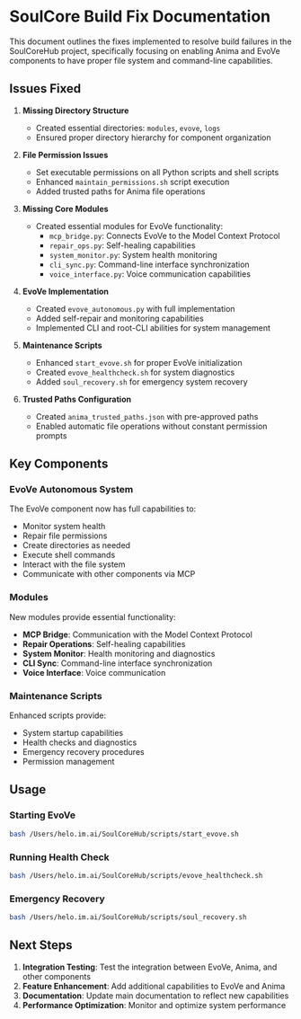 # SoulCore Build Fix Documentation

This document outlines the fixes implemented to resolve build failures in the SoulCoreHub project, specifically focusing on enabling Anima and EvoVe components to have proper file system and command-line capabilities.

## Issues Fixed

1. **Missing Directory Structure**
   - Created essential directories: `modules`, `evove`, `logs`
   - Ensured proper directory hierarchy for component organization

2. **File Permission Issues**
   - Set executable permissions on all Python scripts and shell scripts
   - Enhanced `maintain_permissions.sh` script execution
   - Added trusted paths for Anima file operations

3. **Missing Core Modules**
   - Created essential modules for EvoVe functionality:
     - `mcp_bridge.py`: Connects EvoVe to the Model Context Protocol
     - `repair_ops.py`: Self-healing capabilities
     - `system_monitor.py`: System health monitoring
     - `cli_sync.py`: Command-line interface synchronization
     - `voice_interface.py`: Voice communication capabilities

4. **EvoVe Implementation**
   - Created `evove_autonomous.py` with full implementation
   - Added self-repair and monitoring capabilities
   - Implemented CLI and root-CLI abilities for system management

5. **Maintenance Scripts**
   - Enhanced `start_evove.sh` for proper EvoVe initialization
   - Created `evove_healthcheck.sh` for system diagnostics
   - Added `soul_recovery.sh` for emergency system recovery

6. **Trusted Paths Configuration**
   - Created `anima_trusted_paths.json` with pre-approved paths
   - Enabled automatic file operations without constant permission prompts

## Key Components

### EvoVe Autonomous System
The EvoVe component now has full capabilities to:
- Monitor system health
- Repair file permissions
- Create directories as needed
- Execute shell commands
- Interact with the file system
- Communicate with other components via MCP

### Modules
New modules provide essential functionality:
- **MCP Bridge**: Communication with the Model Context Protocol
- **Repair Operations**: Self-healing capabilities
- **System Monitor**: Health monitoring and diagnostics
- **CLI Sync**: Command-line interface synchronization
- **Voice Interface**: Voice communication

### Maintenance Scripts
Enhanced scripts provide:
- System startup capabilities
- Health checks and diagnostics
- Emergency recovery procedures
- Permission management

## Usage

### Starting EvoVe
```bash
bash /Users/helo.im.ai/SoulCoreHub/scripts/start_evove.sh
```

### Running Health Check
```bash
bash /Users/helo.im.ai/SoulCoreHub/scripts/evove_healthcheck.sh
```

### Emergency Recovery
```bash
bash /Users/helo.im.ai/SoulCoreHub/scripts/soul_recovery.sh
```

## Next Steps

1. **Integration Testing**: Test the integration between EvoVe, Anima, and other components
2. **Feature Enhancement**: Add additional capabilities to EvoVe and Anima
3. **Documentation**: Update main documentation to reflect new capabilities
4. **Performance Optimization**: Monitor and optimize system performance
